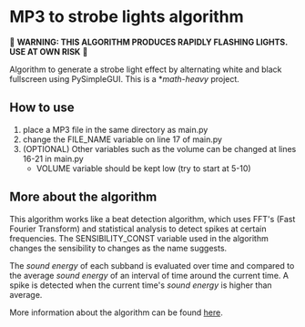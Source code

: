 # MP3 to strobe lights algorithm

:rotating_light: **WARNING: THIS ALGORITHM PRODUCES RAPIDLY FLASHING LIGHTS. USE AT OWN RISK** :rotating_light:

Algorithm to generate a strobe light effect by alternating white and black fullscreen using PySimpleGUI. This is a **math-heavy* project.

## How to use
1. place a MP3 file in the same directory as main.py
2. change the FILE_NAME variable on line 17 of main.py
3. (OPTIONAL) Other variables such as the volume can be changed at lines 16-21 in main.py
   - VOLUME variable should be kept low (try to start at 5-10)

## More about the algorithm
This algorithm works like a beat detection algorithm, which uses FFT's (Fast Fourier Transform) and statistical analysis to detect spikes at certain frequencies. The SENSIBILITY_CONST variable used in the algorithm changes the sensibility to changes as the name suggests.

The *sound energy* of each subband is evaluated over time and compared to the average *sound energy* of an interval of time around the current time. A spike is detected when the current time's *sound energy* is higher than average.

More information about the algorithm can be found [here](https://archive.gamedev.net/archive/reference/programming/features/beatdetection/index.html).
